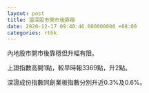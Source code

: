```yaml
---
layout: post
title: 滬深股市開市後靠穩
date: 2020-12-17 09:40:46.000000000 +08:00
categories: rthk
---
```


內地股市開市後靠穩但升幅有限。

上證指數高開1點，較早時報3369點，升2點。

深證成份指數同創業板指數分別升近0.3%及0.6%。
